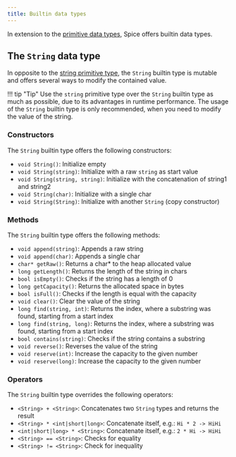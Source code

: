 ```yaml
---
title: Builtin data types
---
```


In extension to the [primitive data types](../primitive-types), Spice offers builtin data types.

## The `String` data type
In opposite to the [string primitive type](../primitive-types#the-string-data-type), the `String` builtin type is
mutable and offers several ways to modify the contained value.

!!! tip "Tip"
    Use the `string` primitive type over the `String` builtin type as much as possible, due to its advantages in runtime
    performance. The usage of the `String` builtin type is only recommended, when you need to modify the value of the
    string.

### Constructors
The `String` builtin type offers the following constructors:

- `void String()`: Initialize empty
- `void String(string)`: Initialize with a raw `string` as start value
- `void String(string, string)`: Initialize with the concatenation of string1 and string2
- `void String(char)`: Initialize with a single char
- `void String(String)`: Initialize with another `String` (copy constructor) 

### Methods
The `String` builtin type offers the following methods:

- `void append(string)`: Appends a raw string
- `void append(char)`: Appends a single char
- `char* getRaw()`: Returns a char* to the heap allocated value
- `long getLength()`: Returns the length of the string in chars
- `bool isEmpty()`: Checks if the string has a length of 0
- `long getCapacity()`: Returns the allocated space in bytes
- `bool isFull()`: Checks if the length is equal with the capacity
- `void clear()`: Clear the value of the string
- `long find(string, int)`: Returns the index, where a substring was found, starting from a start index
- `long find(string, long)`: Returns the index, where a substring was found, starting from a start index
- `bool contains(string)`: Checks if the string contains a substring
- `void reverse()`: Reverses the value of the string
- `void reserve(int)`: Increase the capacity to the given number
- `void reserve(long)`: Increase the capacity to the given number

### Operators
The `String` builtin type overrides the following operators:

- `<String> + <String>`: Concatenates two `String` types and returns the result
- `<String> * <int|short|long>`: Concatenate itself, e.g.: `Hi * 2 -> HiHi`
- `<int|short|long> * <String>`: Concatenate itself, e.g.: `2 * Hi -> HiHi`
- `<String> == <String>`: Checks for equality
- `<String> != <String>`: Check for inequality